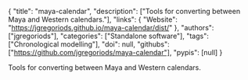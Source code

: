 {
  "title": "maya-calendar",
  "description": ["Tools for converting between Maya and Western calendars."],
  "links": {
    "Website": "https://jgregoriods.github.io/maya-calendar/dist/"
  },
  "authors": ["jgregoriods"],
  "categories": ["Standalone software"],
  "tags": ["Chronological modelling"],
  "doi": null,
  "githubs": ["https://github.com/jgregoriods/maya-calendar"],
  "pypis": [null]
}

<!-- Generated by csv2md.R – do not edit by hand -->

Tools for converting between Maya and Western calendars.